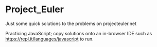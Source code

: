 # Project_Euler

Just some quick solutions to the problems on projecteuler.net

Practicing JavaScript; copy solutions onto an in-browser IDE such as https://repl.it/languages/javascript to run.
